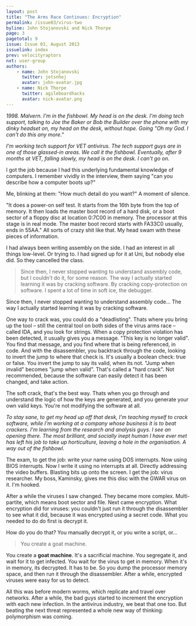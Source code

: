 ```yaml
---
layout: post
title: "The Arms Race Continues: Encryption"
permalink: /issue03/virus-two
byline: John Stojanovski and Nick Thorpe
page: 3
pagetotal: 9
issue: Issue 03, August 2013
issuelink: index
prev: velocityraptors
nxt: user-group
authors:
    - name: John Stojanovski
      twitter: jotsnhoj
      avatar: john-avatar.jpg
    - name: Nick Thorpe
      twitter: agileboardhacks
      avatar: nick-avatar.png
---
```

*1998. Malvern. I'm in the fishbowl. My head is on the desk. I'm doing tech support, talking to Joe the Baker or Bob the Builder over the phone with my dinky headset on, my head on the desk, without hope. Going "Oh my God. I can't do this any more."*

*I'm working  tech support for VET antivirus. The tech support guys are in one of those glassed-in areas. We call it the fishbowl. Eventually, after 9 months at VET, falling slowly, my head is on the desk. I can't go on.*

I got the job because I had this underlying fundamental knowledge of computers. I remember vividly in the interview, them saying "can you describe how a computer boots up?"

Me, blinking at them: "How much detail do you want?"  A moment of silence.

"It does a power-on self test. It starts from the 16th byte from the top of memory. It then loads the master boot record of a hard disk, or a boot sector of a floppy disc at location 0:7C00 in memory. The processor at this stage is in real mode. The master boot record starts with FA33C0 usually, ends in  55AA." All sorts of crazy shit like that. My head swam with these pieces of information.

I had always been writing assembly on the side.  I had an interest in all things low-level. Or trying to. I had signed up for it at Uni, but nobody else did. So they cancelled the class. 

> Since then, I never stopped wanting to understand assembly code, but I couldn't do it, for some reason. The way I actually started learning it was by cracking software. By cracking copy-protection on software.  I spent a lot of time in soft ice, the debugger.

Since then, I never stopped wanting to understand assembly code... The way I actually started learning it was by cracking software. 

One way to crack was, you could do a "deadlisting". Thats where you bring up the tool – still the central tool on both sides of the virus arms race –  called IDA, and you look for strings. When  a copy protection violation has been detected, it usually gives you a message. "This key is no longer valid". You find that message, and you find where that is being referenced, in code. And with the disassembler, you backtrack through the code, looking to invert the jump to where that check is. It's usually a boolean check: true or false. You invert the jump to say its valid, when its not. "Jump when invalid" becomes "jump when valid". That's called a "hard crack". Not recommended, because the software can easily detect it has been changed, and take action. 

The soft crack, that's the best way.  Thats when you go through and understand the logic of how the keys are generated, and you generate your own valid keys. You're not modifying the software at all.

*To stay sane, to get my head up off that desk, I'm teaching myself to crack software, while I'm working at a company whose business it is to beat crackers.  I'm learning from the research and analysis guys.  I see an opening there. The most brilliant, and socially inept human I have ever met has left his job to take up horticulture, leaving a hole in the organisation. A way out of the fishbowl.*

The exam, to get the job: write your name using DOS interrupts. Now using BIOS interrupts. Now I write it using  no interrupts at all.  Directly addressing the video buffers. Blasting bits up onto the screen.  I get the job: virus researcher. My boss, Kaminsky, gives me this disc with the GWAR virus on it. I'm hooked.

After a while the viruses I saw changed. They became more complex. Multi-partite, which means boot sector and file.  Next came encryption. What encryption did for viruses: you couldn't just run it through the disassembler to see what it did, because it was encrypted using a secret code. What you needed to do do first is decrypt it. 

How do you do that? You manually decrypt it, or you write a script, or...

> You create a goat machine.  

You create a **goat machine**.  It's a sacrificial machine. You segregate it, and wait for it to get infected. You wait for the virus to get in memory. When it's in memory, its decrypted. It has to be. So you dump the processor memory space, and then run it through the disassembler.  After a while, encrypted viruses were easy for us to detect. 

All this was before modern worms, which replicate and travel over networks.   After a while, the bad guys started to increment the encryption with each new infection. In the antivirus industry, we beat that one too. But beating the next threat represented a whole new way of thinking: polymorphism was coming.
